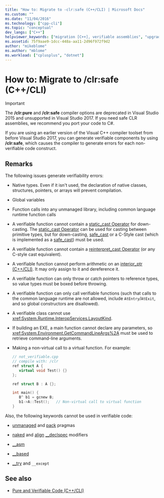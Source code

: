 ```yaml
---
title: "How to: Migrate to -clr:safe (C++/CLI) | Microsoft Docs"
ms.custom: ""
ms.date: "11/04/2016"
ms.technology: ["cpp-cli"]
ms.topic: "conceptual"
dev_langs: ["C++"]
helpviewer_keywords: ["migration [C++], verifiable assemblies", "upgrading Visual C++ applications, verifiable assemblies", "verifiable assemblies [C++], migrating to", "/clr compiler option [C++], migrating to /clr:safe"]
ms.assetid: 75f9aae9-1dcc-448a-aa11-2d96f972f9d2
author: "mikeblome"
ms.author: "mblome"
ms.workload: ["cplusplus", "dotnet"]
---
```

# How to: Migrate to /clr:safe (C++/CLI)

> [!IMPORTANT]
> The **/clr:pure** and **/clr:safe** compiler options are deprecated in Visual Studio 2015 and unsupported in Visual Studio 2017. If you need safe CLR assemblies, we recommend you port your code to C#.

If you are using an earlier version of the Visual C++ compiler toolset from before Visual Studio 2017, you can generate verifiable components by using **/clr:safe**, which causes the compiler to generate errors for each non-verifiable code construct.

## Remarks

The following issues generate verifiability errors:

- Native types. Even if it isn't used, the declaration of native classes, structures, pointers, or arrays will prevent compilation.

- Global variables

- Function calls into any unmanaged library, including common language runtime function calls

- A verifiable function cannot contain a [static_cast Operator](../cpp/static-cast-operator.md) for down-casting. The [static_cast Operator](../cpp/static-cast-operator.md) can be used for casting between primitive types, but for down-casting, [safe_cast](../windows/safe-cast-cpp-component-extensions.md) or a C-Style cast (which is implemented as a [safe_cast](../windows/safe-cast-cpp-component-extensions.md)) must be used.

- A verifiable function cannot contain a [reinterpret_cast Operator](../cpp/reinterpret-cast-operator.md) (or any C-style cast equivalent).

- A verifiable function cannot perform arithmetic on an [interior_ptr (C++/CLI)](../windows/interior-ptr-cpp-cli.md). It may only assign to it and dereference it.

- A verifiable function can only throw or catch pointers to reference types, so value types must be boxed before throwing.

- A verifiable function can only call verifiable functions (such that calls to the common language runtime are not allowed, include `AtEntry`/`AtExit`, and so global constructors are disallowed).

- A verifiable class cannot use <xref:System.Runtime.InteropServices.LayoutKind>.

- If building an EXE, a main function cannot declare any parameters, so <xref:System.Environment.GetCommandLineArgs%2A> must be used to retrieve command-line arguments.

- Making a non-virtual call to a virtual function. For example:

   ```cpp
   // not_verifiable.cpp
   // compile with: /clr
   ref struct A {
      virtual void Test() {}
   };

   ref struct B : A {};

   int main() {
      B^ b1 = gcnew B;
      b1->A::Test();   // Non-virtual call to virtual function
   }
   ```

Also, the following keywords cannot be used in verifiable code:

- [unmanaged](../preprocessor/managed-unmanaged.md) and [pack](../preprocessor/pack.md) pragmas

- [naked](../cpp/naked-cpp.md) and [align](../cpp/align-cpp.md) [__declspec](../cpp/declspec.md) modifiers

- [__asm](../assembler/inline/asm.md)

- [__based](../cpp/based-grammar.md)

- [__try](../cpp/try-except-statement.md) and `__except`

## See also

- [Pure and Verifiable Code (C++/CLI)](../dotnet/pure-and-verifiable-code-cpp-cli.md)
